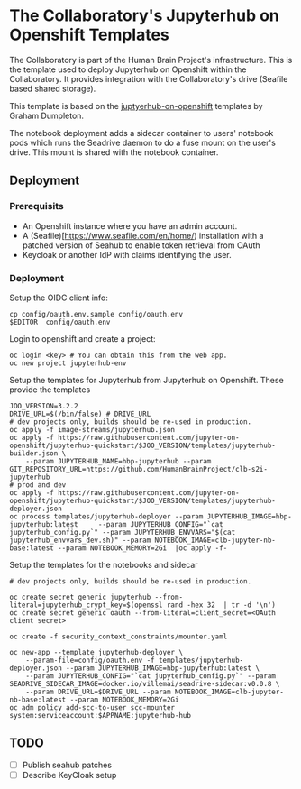 # The Collaboratory's Jupyterhub on Openshift Templates

The Collaboratory is part of the Human Brain Project's infrastructure. This is the template used to deploy Jupyterhub on Openshift within the Collaboratory. It provides integration with the Collaboratory's drive (Seafile based shared storage).

This template is based on the [juptyerhub-on-openshift](https://github.com/jupyter-on-openshift/jupyter-quickstart) templates by Graham Dumpleton.

The notebook deployment adds a sidecar container to users' notebook pods which runs the Seadrive daemon to do a fuse mount on the user's drive. This mount is shared with the notebook container.

## Deployment

### Prerequisits

- An Openshift instance where you have an admin account.
- A (Seafile)[https://www.seafile.com/en/home/) installation with a patched version of Seahub to enable token retrieval from OAuth
- Keycloak or another IdP with claims identifying the user.

### Deployment

Setup the OIDC client info:
```
cp config/oauth.env.sample config/oauth.env
$EDITOR  config/oauth.env
```

Login to openshift and create a project:
```
oc login <key> # You can obtain this from the web app.
oc new project jupyterhub-env
```

Setup the templates for Jupyterhub from Jupyterhub on Openshift. These provide the templates

```
JOO_VERSION=3.2.2
DRIVE_URL=$(/bin/false) # DRIVE_URL
# dev projects only, builds should be re-used in production.
oc apply -f image-streams/jupyterhub.json
oc apply -f https://raw.githubusercontent.com/jupyter-on-openshift/jupyterhub-quickstart/$JOO_VERSION/templates/jupyterhub-builder.json \
    --param JUPYTERHUB_NAME=hbp-jupyterhub --param GIT_REPOSITORY_URL=https://github.com/HumanBrainProject/clb-s2i-jupyterhub
# prod and dev
oc apply -f https://raw.githubusercontent.com/jupyter-on-openshift/jupyterhub-quickstart/$JOO_VERSION/templates/jupyterhub-deployer.json
oc process templates/jupyterhub-deployer --param JUPYTERHUB_IMAGE=hbp-jupyterhub:latest     --param JUPYTERHUB_CONFIG="`cat jupyterhub_config.py`" --param JUPYTERHUB_ENVVARS="$(cat jupyterhub_envvars_dev.sh)" --param NOTEBOOK_IMAGE=clb-jupyter-nb-base:latest --param NOTEBOOK_MEMORY=2Gi  |oc apply -f-

```

Setup the templates for the notebooks and sidecar

```
# dev projects only, builds should be re-used in production.

```

```
oc create secret generic jupyterhub --from-literal=jupyterhub_crypt_key=$(openssl rand -hex 32  | tr -d '\n')
oc create secret generic oauth --from-literal=client_secret=<OAuth client secret>
```

```
oc create -f security_context_constraints/mounter.yaml
```

```
oc new-app --template jupyterhub-deployer \
    --param-file=config/oauth.env -f templates/jupyterhub-deployer.json --param JUPYTERHUB_IMAGE=hbp-jupyterhub:latest \
    --param JUPYTERHUB_CONFIG="`cat jupyterhub_config.py`" --param SEADRIVE_SIDECAR_IMAGE=docker.io/villemai/seadrive-sidecar:v0.0.8 \
    --param DRIVE_URL=$DRIVE_URL --param NOTEBOOK_IMAGE=clb-jupyter-nb-base:latest --param NOTEBOOK_MEMORY=2Gi
oc adm policy add-scc-to-user scc-mounter system:serviceaccount:$APPNAME:jupyterhub-hub
```

## TODO

- [ ] Publish seahub patches
- [ ] Describe KeyCloak setup
